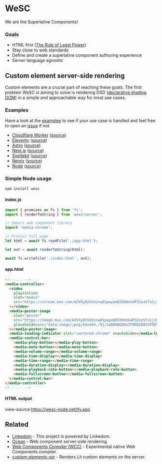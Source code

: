 # WeSC

We are the Superlative Components!

### Goals

- HTML first ([The Rule of Least Power](https://www.w3.org/2001/tag/doc/leastPower.html))
- Stay close to web standards
- Define and create a superlative component authoring experience
- Server language agnostic

## Custom element server-side rendering

Custom elements are a crucial part of reaching these goals. 
The first problem WeSC is aiming to solve is rendering DSD 
([declarative shadow DOM](https://developer.chrome.com/en/articles/declarative-shadow-dom/))
in a simple and approachable way for most use cases.

### Examples

Have a look at the [examples](./examples) to see if your use case is handled and
feel free to open an [issue](https://github.com/luwes/wesc/issues/new) if not.

- [Cloudflare Worker](https://wesc.luwes.workers.dev/?url=https%3A%2F%2Fmedia-chrome.mux.dev%2Fexamples%2Fvanilla%2Fadvanced.html) ([source](./examples/cloudflare-worker))
- [Eleventy](https://wesc-eleventy.netlify.app/) ([source](./examples/eleventy))
- [Astro](https://wesc-astro-luwes.vercel.app/) ([source](./examples/astro))
- [Next.js](https://wesc-nextjs.vercel.app/) ([source](./examples/nextjs))
- [Sveltekit](https://wesc-sveltekit.vercel.app/) ([source](./examples/sveltekit))
- [Remix](https://wesc-remixrun.netlify.app/) ([source](./examples/remixrun))
- [Node](https://wesc-node.netlify.app/) ([source](./examples/node))


### Simple Node usage

```bash
npm install wesc
```

#### index.js

```js
import { promises as fs } from 'fs';
import { renderToString } from 'wesc/server';

// Import web component library
import 'media-chrome';

// Process full page
let html = await fs.readFile('./app.html');

let out = await renderToString(html);

await fs.writeFile('./index.html', out);
```

#### app.html

```html
<!-- ... -->
<media-controller>
  <video
    playsinline
    slot="media"
    src="https://stream.mux.com/A3VXy02VoUinw01pwyomEO3bHnG4P32xzV7u1j1FSzjNg/high.mp4"
  ></video>
  <media-poster-image
    slot="poster"
    src="https://image.mux.com/A3VXy02VoUinw01pwyomEO3bHnG4P32xzV7u1j1FSzjNg/thumbnail.jpg"
    placeholdersrc="data:image/jpeg;base64,/9j/2wBDABQODxIPDRQSEBIXFRQYHjIhHhwcHj0sLiQySUBMS0dARkVQWnNiUFVtVkVGZIhlbXd7gYKBTmCNl4x9lnN+gXz/2wBDARUXFx4aHjshITt8U0ZTfHx8fHx8fHx8fHx8fHx8fHx8fHx8fHx8fHx8fHx8fHx8fHx8fHx8fHx8fHx8fHx8fHz/wAARCAAUADADASIAAhEBAxEB/8QAGAAAAwEBAAAAAAAAAAAAAAAAAAECBAP/xAAdEAEBAAEEAwAAAAAAAAAAAAAAARECAxITFCFR/8QAGQEAAwADAAAAAAAAAAAAAAAAAAEDAgQF/8QAGBEBAQEBAQAAAAAAAAAAAAAAAAETERL/2gAMAwEAAhEDEQA/ANeC4ldyI1b2EtIzzrrIqYZLvl5FGkGdbfQzGPvo76WsPxXLlfqbaA5va2iVJADgPELACsD/2Q=="
  ></media-poster-image>
  <media-loading-indicator slot="centered-chrome" noautohide></media-loading-indicator>
  <media-control-bar>
    <media-play-button></media-play-button>
    <media-mute-button></media-mute-button>
    <media-volume-range></media-volume-range>
    <media-time-display></media-time-display>
    <media-time-range></media-time-range>
    <media-duration-display></media-duration-display>
    <media-playback-rate-button></media-playback-rate-button>
    <media-fullscreen-button></media-fullscreen-button>
  </media-control-bar>
</media-controller>
<!-- ... -->
```

#### HTML output

view-source:https://wesc-node.netlify.app

## Related

- [Linkedom](https://github.com/WebReflection/linkedom) - This project is powered by Linkedom.
- [Ocean](https://github.com/matthewp/ocean) - Web component server-side rendering.
- [Web Components Compiler (WCC)](https://github.com/ProjectEvergreen/wcc) - Experimental native Web Components compiler.
- [custom-elements-ssr](https://github.com/thepassle/custom-elements-ssr/) - Renders Lit custom elements on the server.
